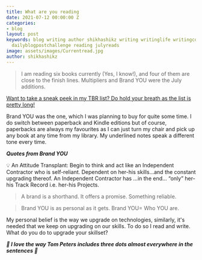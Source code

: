 ```yaml
---
title: What are you reading
date: 2021-07-12 00:00:00 Z
categories:
- blog
layout: post
keywords: blog writing author shikhashikz writing writinglife writingcommunity dailyblogpost
  dailyblogpostchallenge reading julyreads
image: assets/images/Currentread.jpg
author: shikhashikz
---
```


>I am reading six books currently (Yes, I know!), and four of them are close to the finish lines. Multipliers and Brand YOU were the July additions.
>

[Want to take a sneak peek in my TBR list? Do hold your breath as the list is pretty long!](https://shikhashikz.in/Learning-Resource-List/)

Brand YOU was the one, which I was planning to buy for quite some time. I do switch between paperback and Kindle editions but of course, paperbacks are always my favourites as I can just turn my chair and pick up any book at any time from my library. My underlined notes speak a different tone every time.

***Quotes from Brand YOU***

💡 An Attitude Transplant: Begin to think and act like an Independent Contractor who is self-reliant. Dependent on her-his skills…and the constant upgrading thereof. An Independent Contractor has …in the end… “only” her-his Track Record i.e. her-his Projects.

>A brand is a shorthand. It offers a promise. Something reliable.
>

>Brand YOU is as personal as it gets. Brand YOU= Who YOU are.
>

My personal belief is the way we upgrade on technologies, similarly, it's needed that we keep on upgrading on our skills. To do so I read and write. What do you do to upgrade your skillset?

***💖 I love the way Tom Peters includes three dots almost everywhere in the sentences 💖***
